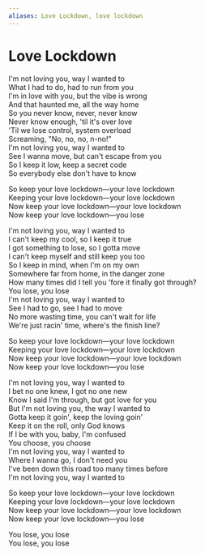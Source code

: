 ```yaml
---
aliases: Love Lockdown, love lockdown
---
```


# Love Lockdown

I'm not loving you, way I wanted to  
What I had to do, had to run from you  
I'm in love with you, but the vibe is wrong  
And that haunted me, all the way home  
So you never know, never, never know  
Never know enough, 'til it's over love  
'Til we lose control, system overload  
Screaming, "No, no, no, n-no!"  
I'm not loving you, way I wanted to  
See I wanna move, but can't escape from you  
So I keep it low, keep a secret code  
So everybody else don't have to know  

So keep your love lockdown—your love lockdown  
Keeping your love lockdown—your love lockdown  
Now keep your love lockdown—your love lockdown  
Now keep your love lockdown—you lose  

I'm not loving you, way I wanted to  
I can't keep my cool, so I keep it true  
I got something to lose, so I gotta move  
I can't keep myself and still keep you too  
So I keep in mind, when I'm on my own  
Somewhere far from home, in the danger zone  
How many times did I tell you 'fore it finally got through?  
You lose, you lose  
I'm not loving you, way I wanted to  
See I had to go, see I had to move  
No more wasting time, you can't wait for life  
We're just racin' time, where's the finish line?  

So keep your love lockdown—your love lockdown  
Keeping your love lockdown—your love lockdown  
Now keep your love lockdown—your love lockdown  
Now keep your love lockdown—you lose  

I'm not loving you, way I wanted to  
I bet no one knew, I got no one new  
Know I said I'm through, but got love for you  
But I'm not loving you, the way I wanted to  
Gotta keep it goin', keep the loving goin'  
Keep it on the roll, only God knows  
If I be with you, baby, I'm confused  
You choose, you choose  
I'm not loving you, way I wanted to  
Where I wanna go, I don't need you  
I've been down this road too many times before  
I'm not loving you, way I wanted to  

So keep your love lockdown—your love lockdown  
Keeping your love lockdown—your love lockdown  
Now keep your love lockdown—your love lockdown  
Now keep your love lockdown—you lose  

You lose, you lose  
You lose, you lose
